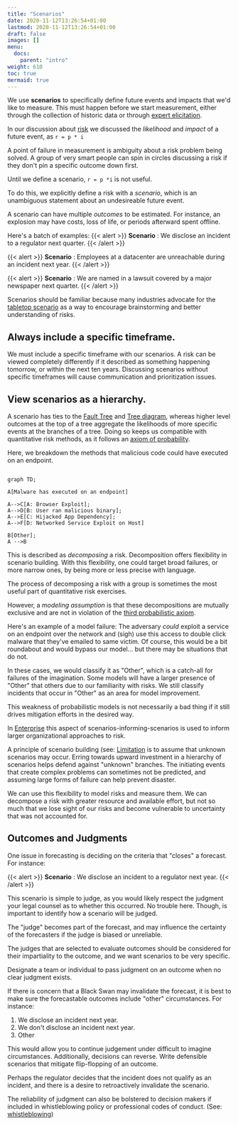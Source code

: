 ```yaml
---
title: "Scenarios"
date: 2020-11-12T13:26:54+01:00
lastmod: 2020-11-12T13:26:54+01:00
draft: false
images: []
menu:
  docs:
    parent: "intro"
weight: 610
toc: true
mermaid: true
---
```


We use **scenarios** to specifically define future events and impacts that we\'d
like to measure. This must happen before we start measurement, either through the collection of historic data or through [expert elicitation](/docs/estimation/expert-elicitation).

In our discussion about [risk](/docs/risk/problems) we discussed the *likelihood* and *impact* of a future
event, as `r = p * i`

A point of failure in measurement is ambiguity about a risk problem
being solved. A group of very smart people can spin in circles
discussing a risk if they don\'t pin a specific outcome down first.

Until we define a scenario, `r = p *i` is not useful. 

To do this, we explicitly define a risk with a *scenario*, which is an
unambiguous statement about an undesireable future event.

A scenario can have multiple *outcomes* to be estimated. For instance,
an explosion may have costs, loss of life, or periods afterward spent offline.

Here\'s a batch of examples:
{{< alert >}}
**Scenario** :
We disclose an incident to a regulator next quarter.
{{< /alert >}}

{{< alert >}}
**Scenario** :
Employees at a datacenter are unreachable during an incident next year.
{{< /alert >}}

{{< alert >}}
**Scenario** :
We are named in a lawsuit covered by a major newspaper next quarter.
{{< /alert >}}

Scenarios should be familiar because many industries advocate for the [tabletop
scenario](https://www.ready.gov/business/testing/exercises) as a way to
encourage brainstorming and better understanding of risks.

## Always include a specific timeframe.

We must include a specific timeframe with our scenarios. A risk can be
viewed completely differently if it described as something happening
tomorrow, or within the next ten years. Discussing scenarios without
specific timeframes will cause communication and prioritization issues.

## View scenarios as a hierarchy.

A scenario has ties to the [Fault
Tree](https://en.wikipedia.org/wiki/Fault_tree_analysis) and [Tree
diagram](https://en.wikipedia.org/wiki/Tree_diagram_(probability_theory)),
whereas higher level outcomes at the top of a tree aggregate the
likelihoods of more specific events at the branches of a tree. Doing so keeps us compatible with quantitative risk methods, as it follows an [axiom of probability](/docs/intro/risk/#probability). 

Here, we breakdown the methods that malicious code could have executed on an endpoint.

```mermaid  

graph TD;  

A[Malware has executed on an endpoint]
  
A-->C[A: Browser Exploit];  
A-->D[B: User ran malicious binary];  
A-->E[C: Hijacked App Dependency];
A-->F[D: Networked Service Exploit on Host]

B[Other];
A -->B
```


This is described as _decomposing_ a risk. Decomposition offers
flexibility in scenario building. With this flexibility, one could
target broad failures, or more narrow ones, by being more or less
precise with language. 

The process of decomposing a risk with a group is sometimes the most useful part of quantitative risk exercises.

However, a _modeling assumption_ is that these decompositions are mutually exclusive and are not in violation of the [third probabilistic axiom](/docs/intro/risk/#probability). 

Here's an example of a model failure: The adversary _could_ exploit a service on an endpoint over the network and (sigh) use this access to double click malware that they've emailed to same victim. Of course, this would be a bit roundabout and would bypass our model... but there may be situations that do not. 

In these cases, we would classify it as "Other", which is a catch-all for failures of the imagination. Some models will have a larger presence of "Other" that others due to our familiarity with risks. We still classify incidents that occur in "Other" as an area for model improvement.

This weakness of probabilistic models is not necessarily a bad thing if it still drives mitigation efforts in the desired way.

In [Enterprise](/docs/enterprise/organizing-risks/) this
aspect of scenarios-informing-scenarios is used to inform larger
organizational approaches to risk.

A principle of scenario building (see: [Limitation](docs/other/principles/#Limitation) is to assume that unknown scenarios may occur. Erring
towards upward investment in a hierarchy of scenarios helps defend
against \"unknown\" branches. The initiating events that create complex
problems can sometimes not be predicted, and assuming large forms of
failure can help prevent disaster.

We can use this flexibility to model risks and measure them. We can
decompose a risk with greater resource and available effort, but not so
much that we lose sight of our risks and become vulnerable to
uncertainty that was not accounted for.

## Outcomes and Judgments

One issue in forecasting is deciding on the criteria that \"closes\" a
forecast. For instance:

{{< alert >}}
**Scenario** : We disclose an incident to a regulator next year.
{{< /alert >}}


This scenario is simple to judge, as you would likely respect the
judgment your legal counsel as to whether this occurred. No trouble here. Though, is important to identify how a scenario will be judged. 

The \"judge\" becomes part of the forecast, and may influence the certainty of the forecasters if the judge is biased or unreliable.

The judges that are selected to evaluate outcomes should be considered
for their impartiality to the outcome, and we want scenarios to be very specific.

Designate a team or individual to pass judgment on an
outcome when no clear judgment exists.

If there is concern that a Black Swan may invalidate the forecast, it is
best to make sure the forecastable outcomes include \"other\"
circumstances. For instance: 

1. We disclose an incident next year.
2. We don't disclose an incident next year.
3. Other

This would allow you to continue judgement under difficult to imagine circumstances. Additionally, decisions can reverse. Write defensible scenarios that mitigate flip-flopping of an outcome. 

Perhaps the regulator decides that the incident does not qualify as an incident, and there is a desire to retroactively invalidate the scenario.

The reliability of judgment can also be bolstered to decision makers if
included in whistleblowing policy or professional codes of conduct.
(See: [whistleblowing](/docs/enterprise/rigor/#whistleblowing-and-complaints))